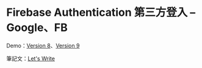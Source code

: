 # Firebase Authentication 第三方登入 – Google、FB

Demo：[Version 8](https://letswritetw.github.io/letswrite-firebase-auth-google-fb/)、[Version 9](https://letswritetw.github.io/letswrite-firebase-auth-google-fb/v9.html)

筆記文：[Let's Write](https://letswrite.tw/firebase-auth-google-fb/)
